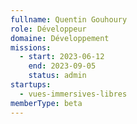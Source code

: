 ```yaml
---
fullname: Quentin Gouhoury
role: Développeur
domaine: Développement
missions:
  - start: 2023-06-12
    end: 2023-09-05
    status: admin
startups:
  - vues-immersives-libres
memberType: beta
---
```



